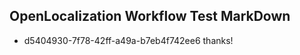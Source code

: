 ## OpenLocalization Workflow Test MarkDown
* d5404930-7f78-42ff-a49a-b7eb4f742ee6 thanks!

<!--HONumber=Aug16_HO2-->


